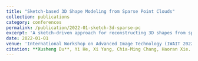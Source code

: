 ```yaml
---
title: "Sketch-based 3D Shape Modeling from Sparse Point Clouds"
collection: publications
category: conferences
permalink: /publication/2022-01-sketch-3d-sparse-pc
excerpt: 'A sketch-driven approach for reconstructing 3D shapes from sparse point clouds.'
date: 2022-01-01
venue: 'International Workshop on Advanced Image Technology (IWAIT 2022)'
citation: **Xusheng Du**, Yi He, Xi Yang, Chia-Ming Chang, Haoran Xie.
---
```

